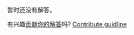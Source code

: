 
暂时还没有解答。

有兴趣[贡献你的解答](https://github.com/BFEdev/BFE.dev-solutions/blob/main/react/usePrevious_zh.md)吗? [Contribute guidline](https://github.com/BFEdev/BFE.dev-solutions#how-to-contribute)
